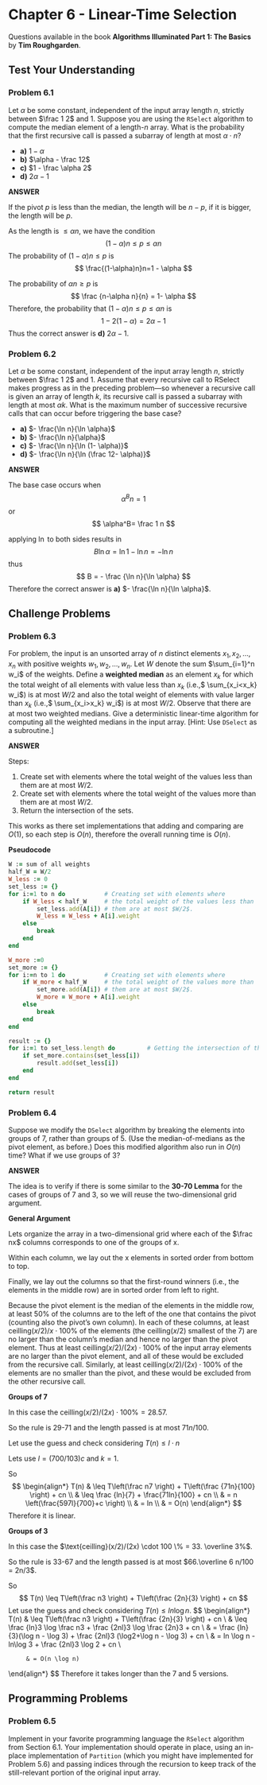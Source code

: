 # Chapter 6 - Linear-Time Selection

Questions available in the book **Algorithms Illuminated Part 1: The Basics** by **Tim Roughgarden**.

## Test Your Understanding

### Problem 6.1

Let $\alpha$ be some constant, independent of the input array length $n$, strictly between $\frac 1 2$ and $1$. Suppose you are using the `RSelect` algorithm to compute the median element of a length-$n$ array. What is the probability that the first recursive call is passed a subarray of length at most $\alpha \cdot n$?

* **a)** $1 - \alpha$
* **b)** $\alpha - \frac 12$
* **c)** $1 - \frac \alpha 2$
* **d)** $2\alpha - 1$

**ANSWER**

If the pivot $p$ is less than the median, the length will be $n-p$, if it is bigger, the length will be $p$.

As the length is $\leq \alpha n$, we have the condition
$$
(1-\alpha)n \leq p \leq \alpha n
$$
The probability of $(1-\alpha)n \leq p$ is
$$
\frac{(1-\alpha)n}n=1 - \alpha
$$


The probability of $\alpha n \geq p$ is
$$
\frac {n-\alpha n}{n} = 1- \alpha
$$
Therefore, the probability that $(1-\alpha)n \leq p \leq \alpha n$ is
$$
1 - 2(1-\alpha) = 2 \alpha -1
$$
Thus the correct answer is **d)** $2\alpha - 1$.

### Problem 6.2

Let $\alpha$ be some constant, independent of the input array length $n$, strictly between $\frac 1 2$ and $1$. Assume that every recursive call to RSelect makes progress as in the preceding problem—so whenever a recursive call is given an array of length $k$, its recursive call is passed a subarray with length at most $\alpha k$. What is the maximum number of successive recursive calls that can occur before triggering the base case?

* **a)** $- \frac{\ln n}{\ln \alpha}$
* **b)** $- \frac{\ln n}{\alpha}$
* **c)** $- \frac{\ln n}{\ln (1- \alpha)}$
* **d)** $- \frac{\ln n}{\ln (\frac 12- \alpha)}$

**ANSWER**

The base case occurs when
$$
\alpha^B n = 1
$$
or
$$
\alpha^B= \frac 1 n
$$


applying $\ln$ to both sides results in
$$
B \ln \alpha = \ln 1 - \ln n = - \ln n
$$
thus
$$
B = - \frac {\ln n}{\ln \alpha}
$$
Therefore the correct answer is **a)** $- \frac{\ln n}{\ln \alpha}$.

## Challenge Problems

### Problem 6.3

For problem, the input is an unsorted array of $n$ distinct elements $x_1, x_2,\dots,x_n$ with positive weights $w_1, w_2,\dots,w_n$. Let $W$ denote the sum $\sum_{i=1}^n w_i$ of the weights. Define a **weighted median** as an element $x_k$ for which the total weight of all elements with value less than $x_k$ (i.e.,$ \sum_{x_i<x_k} w_i$) is at most $W/2$ and also the total weight of elements with value larger than $x_k$  (i.e.,$ \sum_{x_i>x_k} w_i$) is at most $W/2$. Observe that there are at most two weighted medians. Give a deterministic linear-time algorithm for computing all the weighted medians in the input array. [Hint: Use `DSelect` as a subroutine.]

**ANSWER**

Steps:

1. Create set with elements where the total weight of the values less than them are at most $W/2$.
2. Create set with elements where the total weight of the values more than them are at most $W/2$.
3. Return the intersection of the sets.

This works as there set implementations that adding and comparing are $O(1)$, so each step is $O(n)$, therefore the overall running time is $O(n)$.

**Pseudocode**

```ruby
W := sum of all weights
half_W = W/2
W_less := 0
set_less := {}
for i:=1 to n do           # Creating set with elements where     
    if W_less < half_W     # the total weight of the values less than 
        set_less.add(A[i]) # them are at most $W/2$.
        W_less = W_less + A[i].weight
    else
        break
    end
end

W_more :=0
set_more := {}
for i:=n to 1 do           # Creating set with elements where     
    if W_more < half_W     # the total weight of the values more than 
        set_more.add(A[i]) # them are at most $W/2$.
        W_more = W_more + A[i].weight
    else
        break
    end
end

result := {}
for i:=1 to set_less.length do         # Getting the intersection of the sets
    if set_more.contains(set_less[i]) 
        result.add(set_less[i])
    end
end

return result
```



### Problem 6.4

Suppose we modify the `DSelect` algorithm by breaking the elements into groups of 7, rather than groups of 5. (Use the median-of-medians as the pivot element, as before.) Does this modified algorithm also run in $O(n)$ time? What if we use groups of 3?

**ANSWER**

The idea is to verify if there is some similar to the **30-70 Lemma** for the cases of groups of 7 and 3, so we will reuse the two-dimensional grid argument.

**General Argument**

Lets organize the array in a two-dimensional grid where each of the $\frac nx$ columns corresponds to one of the groups of x.

Within each column, we lay out the x elements in sorted order from bottom to top.

Finally, we lay out the columns so that the first-round winners (i.e., the elements in the middle row) are in sorted order from left to right.

Because the pivot element is the median of the elements in the middle row, at least 50% of the columns are to the left of the one that contains the pivot (counting also the pivot’s own column). In each of these columns, at least $\text{ceilling}(x/2)/x \cdot 100 \%$ of the elements (the $\text{ceilling}(x/2)$ smallest of the 7) are no larger than the column’s median and hence no larger than the pivot element. Thus at least $\text{ceilling}(x/2)/(2x) \cdot 100 \%$ of the input array elements are no larger than the pivot element, and all of these would be excluded from the recursive call. Similarly, at least $\text{ceilling}(x/2)/(2x) \cdot 100 \%$ of the elements are no smaller than the pivot, and these would be excluded from the other recursive call.

**Groups of 7**

In this case the $\text{ceilling}(x/2)/(2x) \cdot 100 \% = 28.57%$.

So the rule is 29-71 and the length passed is at most $71n/100$.

Let use the guess and check considering $T(n) \leq l \cdot n$

Lets use $l = (700/103)c$ and $k = 1$.

So 
$$
\begin{align*}
	T(n) & \leq T\left(\frac n7 \right) + T\left(\frac {71n}{100} \right) + cn \\
	     & \leq \frac {ln}{7} + \frac{71ln}{100} + cn \\
	     & = n \left(\frac{597l}{700}+c  \right) \\
	     & = ln \\
	     & = O(n)
\end{align*}
$$
Therefore it is linear.

**Groups of 3**

In this case the $\text{ceilling}(x/2)/(2x) \cdot 100 \% = 33. \overline 3%$.

So the rule is 33-67 and the length passed is at most $66.\overline 6 n/100 = 2n/3$.

So
$$
T(n) \leq T\left(\frac n3 \right) + T\left(\frac {2n}{3} \right) + cn
$$
Let use the guess and check considering $T(n) \leq l n \log n$.
$$
\begin{align*}
	T(n) & \leq T\left(\frac n3 \right) + T\left(\frac {2n}{3} \right) + cn \\
	     & \leq \frac {ln}3 \log \frac n3 + \frac {2nl}3 \log \frac {2n}3 + cn \\
		 & = \frac {ln}{3}(\log n - \log 3) + \frac {2nl}3 (\log2+\log n - \log 3) + cn \\
		 & = ln \log n - ln\log 3 + \frac {2nl}3 \log 2 + cn \\

         & = O(n \log n)
\end{align*}
$$
Therefore it takes longer than the 7 and 5 versions.

## Programming Problems

### Problem 6.5

Implement in your favorite programming language the `RSelect` algorithm from Section 6.1. Your implementation should operate in place, using an in-place implementation of `Partition` (which you might have implemented for Problem 5.6) and passing indices through the recursion to keep track of the still-relevant portion of the original input array.